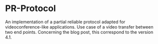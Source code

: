 # PR-Protocol
An implementation of a partial reliable protocol adapted for videoconference-like applications. Use case of a video transfer between two end points.
Concerning the blog post, this correspond to the version 4.1.

